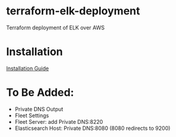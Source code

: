 # terraform-elk-deployment
Terraform deployment of ELK over AWS

# Installation
[Installation Guide](https://github.com/DavidXIVII/terraform-elk-deployment/blob/main/Installation.md)

# To Be Added:
* Private DNS Output
* Fleet Settings
* Fleet Server: add Private DNS:8220
* Elasticsearch Host: Private DNS:8080 (8080 redirects to 9200)
